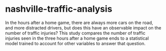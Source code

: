 # nashville-traffic-analysis
In the hours after a home game, there are always more cars on the road, and more distracted drivers, but does this have an observable impact on the number of traffic injuries?   This study compares the number of traffic injuries seen in the three hours after a home game ends to a statistical model trained to account for other variables to answer that question.
